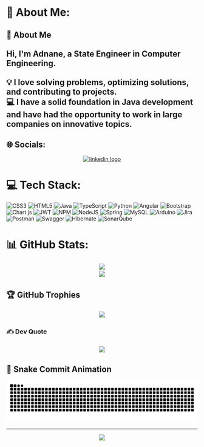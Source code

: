 # 💫 About Me:
## 👋 About Me<br><br>Hi, I'm Adnane, a State Engineer in Computer Engineering.<br><br>💡 I love solving problems, optimizing solutions, and contributing to projects.  <br>💻 I have a solid foundation in Java development and have had the opportunity to work in large companies on innovative topics.<br>


## 🌐 Socials:

<div align="center">
  <a href="https://www.linkedin.com/in/adnane-bioui/" target="_blank">
    <img src="https://img.shields.io/static/v1?message=LinkedIn&logo=linkedin&label=&color=0077B5&logoColor=white&labelColor=&style=for-the-badge" height="35" alt="linkedin logo"  />
  </a>
</div>


# 💻 Tech Stack:
![CSS3](https://img.shields.io/badge/css3-%231572B6.svg?style=for-the-badge&logo=css3&logoColor=white) ![HTML5](https://img.shields.io/badge/html5-%23E34F26.svg?style=for-the-badge&logo=html5&logoColor=white) ![Java](https://img.shields.io/badge/java-%23ED8B00.svg?style=for-the-badge&logo=openjdk&logoColor=white) ![TypeScript](https://img.shields.io/badge/typescript-%23007ACC.svg?style=for-the-badge&logo=typescript&logoColor=white) ![Python](https://img.shields.io/badge/python-3670A0?style=for-the-badge&logo=python&logoColor=ffdd54) ![Angular](https://img.shields.io/badge/angular-%23DD0031.svg?style=for-the-badge&logo=angular&logoColor=white) ![Bootstrap](https://img.shields.io/badge/bootstrap-%238511FA.svg?style=for-the-badge&logo=bootstrap&logoColor=white) ![Chart.js](https://img.shields.io/badge/chart.js-F5788D.svg?style=for-the-badge&logo=chart.js&logoColor=white) ![JWT](https://img.shields.io/badge/JWT-black?style=for-the-badge&logo=JSON%20web%20tokens) ![NPM](https://img.shields.io/badge/NPM-%23CB3837.svg?style=for-the-badge&logo=npm&logoColor=white) ![NodeJS](https://img.shields.io/badge/node.js-6DA55F?style=for-the-badge&logo=node.js&logoColor=white) ![Spring](https://img.shields.io/badge/spring-%236DB33F.svg?style=for-the-badge&logo=spring&logoColor=white) ![MySQL](https://img.shields.io/badge/mysql-4479A1.svg?style=for-the-badge&logo=mysql&logoColor=white) ![Arduino](https://img.shields.io/badge/-Arduino-00979D?style=for-the-badge&logo=Arduino&logoColor=white) ![Jira](https://img.shields.io/badge/jira-%230A0FFF.svg?style=for-the-badge&logo=jira&logoColor=white) ![Postman](https://img.shields.io/badge/Postman-FF6C37?style=for-the-badge&logo=postman&logoColor=white) ![Swagger](https://img.shields.io/badge/-Swagger-%23Clojure?style=for-the-badge&logo=swagger&logoColor=white) ![Hibernate](https://img.shields.io/badge/Hibernate-59666C?style=for-the-badge&logo=Hibernate&logoColor=white) ![SonarQube](https://img.shields.io/badge/SonarQube-black?style=for-the-badge&logo=sonarqube&logoColor=4E9BCD)
# 📊 GitHub Stats:
###
<div align="center">

  ![](https://github-readme-streak-stats.herokuapp.com/?user=BiouiAdnane&theme=radical&hide_border=false)<br/>
  ![](https://github-readme-stats.vercel.app/api/top-langs/?username=BiouiAdnane&theme=radical&hide_border=false&include_all_commits=true&count_private=true&layout=compact)
  
</div>

<!--

## 📊 LeetCode Stats
###
<div align="center">
 
  <a href="https://leetcode.com/AdnaneBioui" target="_blank">
    <img src="https://leetcard.jacoblin.cool/AdnaneBioui?ext=heatmap&theme=auto&show_rank=false" />
  </a>
  
</div>

-->

## 🏆 GitHub Trophies
###

<div align="center">
 
  ![](https://github-profile-trophy.vercel.app/?username=BiouiAdnane&theme=radical&no-frame=false&no-bg=true&margin-w=4)
  
</div>

### ✍️ Dev Quote
###
<div align="center">
 
   ![](https://quotes-github-readme.vercel.app/api?type=vetical&theme=radical)
   
</div>


## 🐍 Snake Commit Animation

<div align="center">
 
   <picture>
     <source media="(prefers-color-scheme: dark)" srcset="https://github.com/BiouiAdnane/BiouiAdnane/blob/output/github-contribution-grid-snake-dark.svg">
     <source media="(prefers-color-scheme: light)" srcset="https://github.com/BiouiAdnane/BiouiAdnane/blob/output/github-contribution-grid-snake-light.svg">
     <img alt="GitHub Snake" src="https://github.com/BiouiAdnane/BiouiAdnane/blob/output/github-contribution-grid-snake-light.svg">
   </picture>
   
</div>


---
<div align="center">

  [![](https://visitcount.itsvg.in/api?id=BiouiAdnane&icon=2&color=4)](https://visitcount.itsvg.in)

</div>


